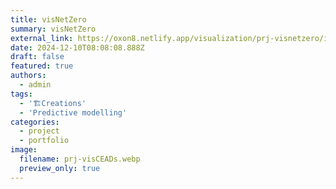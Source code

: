 ```yaml
---
title: visNetZero
summary: visNetZero
external_link: https://oxon8.netlify.app/visualization/prj-visnetzero/index.zh
date: 2024-12-10T08:08:08.888Z
draft: false
featured: true
authors:
  - admin
tags:
  - '🏗Creations'
  - 'Predictive modelling'
categories:
  - project
  - portfolio
image:
  filename: prj-visCEADs.webp
  preview_only: true
---
```

